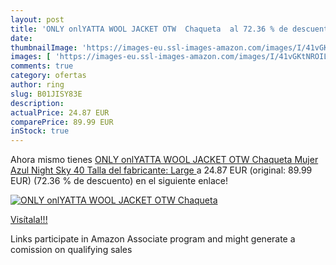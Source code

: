 ```yaml
---
layout: post
title: 'ONLY onlYATTA WOOL JACKET OTW  Chaqueta  al 72.36 % de descuento'
date: 
thumbnailImage: 'https://images-eu.ssl-images-amazon.com/images/I/41vGKtNROIL._SL200_.jpg'
images: [ 'https://images-eu.ssl-images-amazon.com/images/I/41vGKtNROIL._SL200_.jpg' ]
comments: true
category: ofertas
author: ring
slug: B01JISY83E
description:
actualPrice: 24.87 EUR
comparePrice: 89.99 EUR
inStock: true
---
```


Ahora mismo tienes [ONLY onlYATTA WOOL JACKET OTW  Chaqueta Mujer  Azul  Night Sky   40  Talla del fabricante: Large ](https://www.amazon.es/dp/B01JISY83E/?tag=tolees-21) a 24.87 EUR (original: 89.99 EUR) (72.36 %  de descuento) en el siguiente enlace!

[![ONLY onlYATTA WOOL JACKET OTW  Chaqueta ](https://images-eu.ssl-images-amazon.com/images/I/41vGKtNROIL._SL200_.jpg)](https://www.amazon.es/dp/B01JISY83E/?tag=tolees-21)

[Visítala!!!](https://www.amazon.es/dp/B01JISY83E/?tag=tolees-21)

Links participate in Amazon Associate program and might generate a comission on qualifying sales
